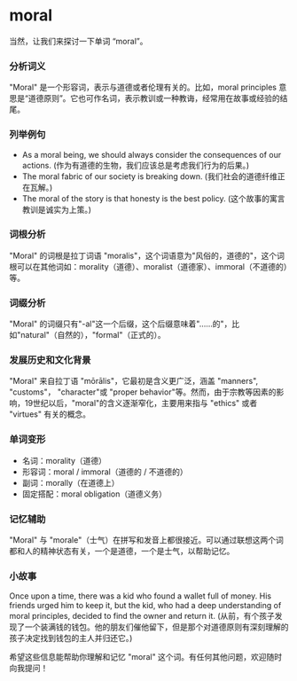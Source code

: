 # moral

当然，让我们来探讨一下单词 “moral”。

  

### 分析词义

  

"Moral" 是一个形容词，表示与道德或者伦理有关的。比如，moral principles 意思是“道德原则”。它也可作名词，表示教训或一种教诲，经常用在故事或经验的结尾。

  

### 列举例句

  

*   As a moral being, we should always consider the consequences of our actions. (作为有道德的生物，我们应该总是考虑我们行为的后果。)
*   The moral fabric of our society is breaking down. (我们社会的道德纤维正在瓦解。)
*   The moral of the story is that honesty is the best policy. (这个故事的寓言教训是诚实为上策。)

  

### 词根分析

  

"Moral" 的词根是拉丁词语 "moralis"，这个词语意为"风俗的，道德的"，这个词根可以在其他词如：morality（道德）、moralist（道德家）、immoral（不道德的）等。

  

### 词缀分析

  

"Moral" 的词缀只有"-al"这一个后缀，这个后缀意味着"……的"，比如"natural"（自然的），"formal"（正式的）。

  

### 发展历史和文化背景

  

"Moral" 来自拉丁语 "mōrālis"，它最初是含义更广泛，涵盖 "manners", "customs"， "character"或 "proper behavior"等。然而，由于宗教等因素的影响，19世纪以后，"moral"的含义逐渐窄化，主要用来指与 "ethics" 或者 "virtues" 有关的概念。

  

### 单词变形

  

*   名词：morality（道德）
*   形容词：moral / immoral（道德的 / 不道德的）
*   副词：morally（在道德上）
*   固定搭配：moral obligation（道德义务）

  

### 记忆辅助

  

"Moral" 与 "morale"（士气）在拼写和发音上都很接近。可以通过联想这两个词都和人的精神状态有关，一个是道德，一个是士气，以帮助记忆。

  

### 小故事

  

Once upon a time, there was a kid who found a wallet full of money. His friends urged him to keep it, but the kid, who had a deep understanding of moral principles, decided to find the owner and return it. (从前，有个孩子发现了一个装满钱的钱包。他的朋友们催他留下，但是那个对道德原则有深刻理解的孩子决定找到钱包的主人并归还它。)

  

希望这些信息能帮助你理解和记忆 "moral" 这个词。有任何其他问题，欢迎随时向我提问！

